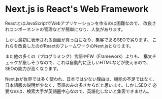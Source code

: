 # Next.js is React's Web Framework

ReactとはJavaScriptでWebアプリケーションを作るのは困難なので、
改良されコンポーネントの管理などが簡単になり、人気があります。

しかし最初に表示される画面が真っ白になり、集客であるSEOで劣ります。
これらを改良したのがReactのフレームワークのNext.jsとなります。

また他の多くの（プログラミング）言語やFW（Framework）よりも、
構文チェックが厳しそうなので、これは自動的に正しいHTMLなどが使えるので、
SEOの能力が高くなります。

Next.jsが世界では多く使われ、日本では少ない理由は、機能の不足ではなく、
日本語版の説明が少なく、英語のみの多さからだと思います。しかしSEOで
必要なのは、検索大手が英語圏中心なので、英語化しないと集客できません。

